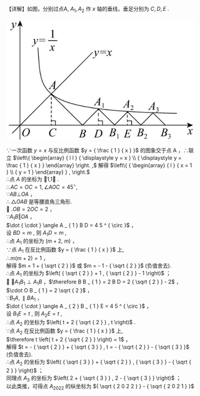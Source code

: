 【详解】如图，分别过点A, $A _ { 1 } , A _ { 2 }$ 作 $x$ 轴的垂线，垂足分别为 $C , D , E$ .

![](<../../qs_image_DB/专题1-4_一文搞定反比例函数7个模型，13类题型（解析版）_/73f4c9ffcfbf6b90027b39f90ab3eda627cb89d6a6a0b6d1ba8791f131c20080.jpg>)

∵一次函数 $y = x$ 与反比例函数 $y = { \frac { 1 } { x } }$ 的图象交于点 A ，∴联立 $\left\{ \begin{array} { l l } { \displaystyle y = x } \\ { \displaystyle y = \frac { 1 } { x } } \end{array} \right. ,$ 解得 $\left\{ { \begin{array} { l } { x = 1 } \\ { y = 1 } \end{array} } , \right.$   
∴点 $A$ 的坐标为 1,1 .  
$\therefore A C = O C = 1 , \angle A O C = 4 5 ^ { \circ } ,$   
$\because A B \bot O A$ ，  
∴ ${ \triangle } O A B$ 是等腰直角三角形.  
 $. O B = 2 O C = 2$ ，  
$\because A _ { 1 } B \Vert O A$ ，  
$\dot { \cdot } \angle A _ { 1 } B D = 4 5 ^ { \circ }$ ，  
设 $B D = m$ , 则 $A _ { 1 } D = m$ ,  
∴点 $A _ { 1 }$ 的坐标为 $\left( m + 2 , \ m \right)$ ，  
∵点 $A _ { 1 }$ 在反比例函数 $y = { \frac { 1 } { x } }$ 上,  
$\therefore m ( m + 2 ) = 1$ ，  
解得 $m = 1 + { \sqrt { 2 } }$ 或 $m = - 1 - { \sqrt { 2 } }$ (负值舍去).  
∴点 $A _ { 1 }$ 的坐标为 $\left( { \sqrt { 2 } } + 1 , { \sqrt { 2 } } - 1 \right)$ ；  
 $\cdot A _ { 1 } B _ { 1 } \perp A _ { 1 } B$ ，$\therefore B B _ { 1 } = 2 B D = 2 { \sqrt { 2 } } - 2$ ，  
$\cdot O B _ { 1 } = 2 \sqrt { 2 }$ ，  
$\because B _ { 1 } A , \parallel B A _ { 1 }$ ，  
$\dot { \cdot } \angle A _ { 2 } B _ { 1 } E = 4 5 ^ { \circ }$ ，  
设 $B _ { 1 } E = t$ , 则 $A _ { 2 } E = t$ ,  
∴点 $A _ { 2 }$ 的坐标为 $\left( t + 2 { \sqrt { 2 } } , t \right)$ .  
∵点 $A _ { 2 }$ 在反比例函数 $y = { \frac { 1 } { x } }$ 上,  
$\therefore t \left( t + 2 { \sqrt { 2 } } \right) = 1$ ，  
解得 $t = - { \sqrt { 2 } } + { \sqrt { 3 } } , t = - { \sqrt { 2 } } - { \sqrt { 3 } }$ (负值舍去).  
∴点 $A _ { 2 }$ 的坐标为 $\left( { \sqrt { 3 } } + { \sqrt { 2 } } , { \sqrt { 3 } } - { \sqrt { 2 } } \right)$ ；  
同理点 $A _ { 3 }$ 的坐标为 $\left( 2 + { \sqrt { 3 } } , 2 - { \sqrt { 3 } } \right)$ ；  
以此类推，可得点 $A _ { 2 0 2 2 }$ 的纵坐标为 ${ \sqrt { 2 0 2 2 } } - { \sqrt { 2 0 2 1 } }$
